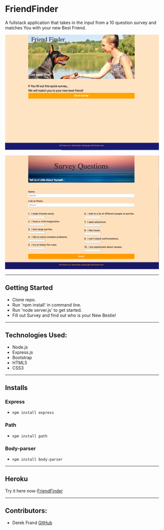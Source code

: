 # FriendFinder
A fullstack application that takes in the input from a 10 question survey and matches You with your new Best Friend.  

 ![Friend Finder Home](./app/public/assets/images/friendHome.png)

 ![Friend Finder Survey](./app/public/assets/images/friendSurvey.png)

 ***
## Getting Started

 - Clone repo.
 - Run 'npm install' in command line.
 - Run 'node server.js' to get started.
 - Fill out Survey and find out who is your New Bestie! 

***
## Technologies Used:

 * Node.js
 * Express.js
 * Bootstrap
 * HTML5
 * CSS3

***
##  Installs

### Express
 - `npm install express`
 
### Path
 - `npm install path`
 
### Body-parser
 - `npm install body-parser`

***
## Heroku

Try it here now-[FriendFinder](https://powerful-bayou-27316.herokuapp.com/)

***
## Contributors: 

 - Derek Frand [GitHub](https://github.com/Dfrand)
 